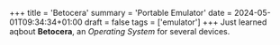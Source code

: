 +++
title = 'Betocera'
summary = 'Portable Emulator'
date = 2024-05-01T09:34:34+01:00
draft = false
tags = ['emulator']
+++
Just learned aqbout **Betocera**, an *Operating System* for several devices.
